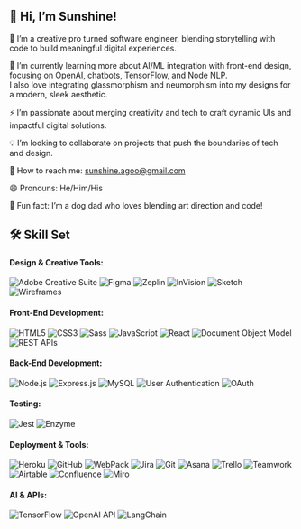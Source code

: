 👋 Hi, I’m **Sunshine!**
---
🚀 I’m a creative pro turned software engineer, blending storytelling with code to build meaningful digital experiences.  

🤖 I’m currently learning more about AI/ML integration with front-end design, focusing on OpenAI, chatbots, TensorFlow, and Node NLP.  
I also love integrating glassmorphism and neumorphism into my designs for a modern, sleek aesthetic.  

⚡ I’m passionate about merging creativity and tech to craft dynamic UIs and impactful digital solutions.  

💡 I’m looking to collaborate on projects that push the boundaries of tech and design.  

📧 How to reach me: [sunshine.agoo@gmail.com](mailto:sunshine.agoo@gmail.com)  

😄 Pronouns: He/Him/His  

🐶 Fun fact: I’m a dog dad who loves blending art direction and code!

## 🛠️ Skill Set

#### Design & Creative Tools:
![Adobe Creative Suite](https://img.shields.io/badge/Adobe%20Creative%20Suite-FF0000?style=flat&logo=adobe-creative-cloud&logoColor=white) 
![Figma](https://img.shields.io/badge/Figma-333333?style=flat&logo=figma&logoColor=white) 
![Zeplin](https://img.shields.io/badge/Zeplin-FFD700?style=flat&logo=zeplin&logoColor=black) 
![InVision](https://img.shields.io/badge/InVision-FF3366?style=flat&logo=invision&logoColor=white) 
![Sketch](https://img.shields.io/badge/Sketch-F7B500?style=flat&logo=sketch&logoColor=black) 
![Wireframes](https://img.shields.io/badge/Wireframes-0A66C2?style=flat&logo=adobe-xd&logoColor=white)

#### Front-End Development:
![HTML5](https://img.shields.io/badge/HTML5-E34F26?style=flat&logo=html5&logoColor=white) 
![CSS3](https://img.shields.io/badge/CSS3-1572B6?style=flat&logo=css3&logoColor=white) 
![Sass](https://img.shields.io/badge/Sass-CC6699?style=flat&logo=sass&logoColor=white) 
![JavaScript](https://img.shields.io/badge/JavaScript-F7DF1E?style=flat&logo=javascript&logoColor=black) 
![React](https://img.shields.io/badge/React-61DAFB?style=flat&logo=react&logoColor=black) 
![Document Object Model](https://img.shields.io/badge/Document_Object_Model-FF6F00?style=flat&logo=dom&logoColor=white) 
![REST APIs](https://img.shields.io/badge/REST%20APIs-02569B?style=flat&logo=restapi&logoColor=white) 

#### Back-End Development:
![Node.js](https://img.shields.io/badge/Node.js-339933?style=flat&logo=nodedotjs&logoColor=white) 
![Express.js](https://img.shields.io/badge/Express.js-000000?style=flat&logo=express&logoColor=white) 
![MySQL](https://img.shields.io/badge/MySQL-4479A1?style=flat&logo=mysql&logoColor=white) 
![User Authentication](https://img.shields.io/badge/User%20Authentication-FF6F00?style=flat&logo=user&logoColor=white) 
![OAuth](https://img.shields.io/badge/OAuth-1A73E8?style=flat)

#### Testing:
![Jest](https://img.shields.io/badge/Jest-C21325?style=flat&logo=jest&logoColor=white) 
![Enzyme](https://img.shields.io/badge/Enzyme-333333?style=flat&logo=enzyme&logoColor=white) 

#### Deployment & Tools:
![Heroku](https://img.shields.io/badge/Heroku-430098?style=flat&logo=heroku&logoColor=white) 
![GitHub](https://img.shields.io/badge/GitHub-181717?style=flat&logo=github&logoColor=white) 
![WebPack](https://img.shields.io/badge/WebPack-8DD6F9?style=flat&logo=webpack&logoColor=black) 
![Jira](https://img.shields.io/badge/Jira-0052CC?style=flat&logo=jira&logoColor=white) 
![Git](https://img.shields.io/badge/Git-F05032?style=flat&logo=git&logoColor=white) 
![Asana](https://img.shields.io/badge/Asana-273347?style=flat&logo=asana&logoColor=white) 
![Trello](https://img.shields.io/badge/Trello-0079BF?style=flat&logo=trello&logoColor=white) 
![Teamwork](https://img.shields.io/badge/Teamwork-FF8000?style=flat&logo=teamwork&logoColor=white) 
![Airtable](https://img.shields.io/badge/Airtable-18BFFF?style=flat&logo=airtable&logoColor=white) 
![Confluence](https://img.shields.io/badge/Confluence-172B4D?style=flat&logo=confluence&logoColor=white) 
![Miro](https://img.shields.io/badge/Miro-050038?style=flat&logo=miro&logoColor=white)

#### AI & APIs:
![TensorFlow](https://img.shields.io/badge/TensorFlow-FF6F00?style=flat&logo=tensorflow&logoColor=white) 
![OpenAI API](https://img.shields.io/badge/OpenAI-412991?style=flat&logo=openai&logoColor=white) 
![LangChain](https://img.shields.io/badge/LangChain-2D3748?style=flat)
